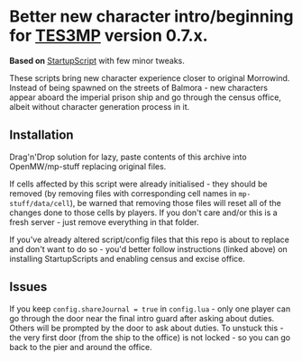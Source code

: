# Better new character intro/beginning for [TES3MP](https://tes3mp.com/) version 0.7.x.

**Based on** [StartupScript](https://github.com/Skvysh/TES3MP-Scripts/tree/master/StartupScripts) with few minor tweaks.

These scripts bring new character experience closer to original Morrowind. 
Instead of being spawned on the streets of Balmora - new characters appear aboard the imperial prison ship and go through the census office, albeit without character generation process in it.

## Installation
Drag'n'Drop solution for lazy, paste contents of this archive into OpenMW/mp-stuff replacing original files.
 
If cells affected by this script were already initialised - they should be removed (by removing files with corresponding cell names in `mp-stuff/data/cell`), be warned that removing those files will reset all of the changes done to those cells by players.
If you don't care and/or this is a fresh server - just remove everything in that folder.

If you've already altered script/config files that this repo is about to replace and don't want to do so - you'd better follow instructions (linked above) on installing StartupScripts and enabling census and excise office.

## Issues
If you keep `config.shareJournal = true` in `config.lua` - only one player can go through the door near the final intro guard after asking about duties. Others will be prompted by the door to ask about duties. To unstuck this - the very first door (from the ship to the office) is not locked - so you can go back to the pier and around the office.